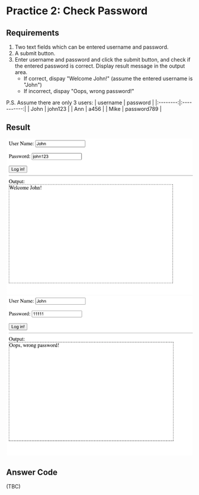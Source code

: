 # Practice 2: Check Password

## Requirements
1. Two text fields which can be entered username and password.
2. A submit button.
3. Enter username and password and click the submit button, and check
    if the entered password is correct. Display result message in the output area.
    - If correct, dispay "Welcome John!" (assume the entered username is "John")
    - If incorrect, dispay "Oops, wrong password!"

P.S. Assume there are only 3 users:
| username | password    |
|:--------:|:-----------:|
| John     | john123     |
| Ann      | a456        |
| Mike     | password789 |

## Result

![](./practice2_checkPassword_result_1.png)
![](./practice2_checkPassword_result_2.png)

## Answer Code

(TBC)
